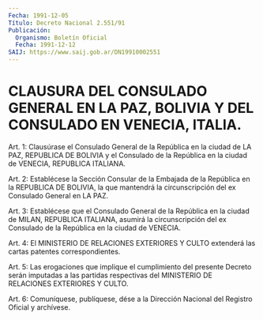 ```yaml
---
Fecha: 1991-12-05
Título: Decreto Nacional 2.551/91
Publicación:
  Organismo: Boletín Oficial
  Fecha: 1991-12-12
SAIJ: https://www.saij.gob.ar/DN19910002551
---
```

# CLAUSURA DEL CONSULADO GENERAL EN LA PAZ, BOLIVIA Y DEL CONSULADO EN VENECIA, ITALIA.

<a id="1"></a>
Art.  1: Clausúrase el Consulado General de la República en la ciudad de LA  PAZ,  REPUBLICA  DE  BOLIVIA  y  el  Consulado  de la República en la ciudad de VENECIA, REPUBLICA ITALIANA.

<a id="2"></a>
Art.  2:  Establécese la Sección Consular de la Embajada de la República  en  la   REPUBLICA  DE  BOLIVIA,  la  que  mantendrá  la circunscripción del ex Consulado General en LA PAZ.

<a id="3"></a>
Art. 3: Establécese que el Consulado General de la República en la ciudad  de MILAN, REPUBLICA ITALIANA, asumirá la circunscripción del  ex  Consulado  de  la  República  en  la  ciudad  de  VENECIA.

<a id="4"></a>
Art.  4:  El  MINISTERIO  DE  RELACIONES  EXTERIORES  Y  CULTO extenderá las cartas patentes correspondientes.

<a id="5"></a>
Art.  5:  Las  erogaciones  que  implique  el cumplimiento del presente  Decreto  serán  imputadas a las partidas respectivas  del MINISTERIO DE RELACIONES EXTERIORES Y CULTO.

<a id="6"></a>
Art.  6: Comuníquese, publíquese, dése a la Dirección Nacional del Registro Oficial y archívese.